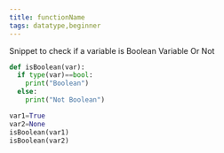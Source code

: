 ```yaml
---
title: functionName
tags: datatype,beginner
---
```


Snippet to check if a variable is Boolean Variable Or Not

```py
def isBoolean(var):
  if type(var)==bool:
    print("Boolean")
  else:
    print("Not Boolean")
```

```py
var1=True
var2=None
isBoolean(var1)
isBoolean(var2)
```
